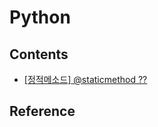 # Python

## Contents
- [[정적메소드] @staticmethod ??](https://velog.io/@gjtang/staticmethod)

## Reference


